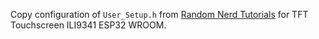 Copy configuration of `User_Setup.h` from [Random Nerd Tutorials](https://randomnerdtutorials.com/esp32-tft-touchscreen-display-2-8-ili9341-arduino/#config-file-windows-pc) for TFT Touchscreen ILI9341 ESP32 WROOM.
